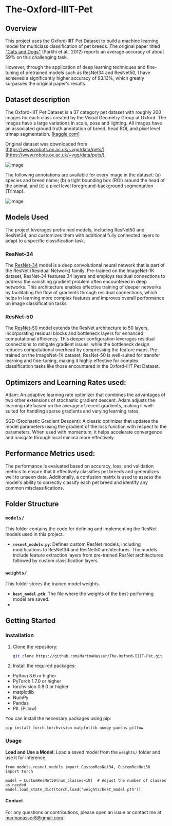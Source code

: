# The-Oxford-IIIT-Pet
## Overview
This project uses the Oxford-IIIT Pet Dataset to build a machine learning model for multiclass classification of pet breeds. The original paper titled ["Cats and Dogs"](https://www.robots.ox.ac.uk/~vgg/publications/2012/parkhi12a/) (Parkhi et al., 2012) reports an average accuracy of about 59% on this challenging task.

However, through the application of deep learning techniques and fine-tuning of pretrained models such as ResNet34 and ResNet50, I have achieved a significantly higher accuracy of 93.13%, which greatly surpasses the original paper's results.



## Dataset description
The Oxford-IIIT Pet Dataset is a 37 category pet dataset with roughly 200 images for each class created by the Visual Geometry Group at Oxford. The images have a large variations in scale, pose and lighting. All images have an associated ground truth annotation of breed, head ROI, and pixel level trimap segmentation. [[kaggle.com](https://www.robots.ox.ac.uk/~vgg/data/pets/)]

Original dataset was downloaded from [https://www.robots.ox.ac.uk/~vgg/data/pets/](https://www.robots.ox.ac.uk/~vgg/data/pets/).

![image](https://github.com/user-attachments/assets/55957e1c-adb4-4309-a561-63b77d5860fe)

The following annotations are available for every image in the dataset: (a) species and breed name; (b) a tight bounding box (ROI) around the head of the animal; and (c) a pixel level foreground-background segmentation (Trimap).

![image](https://github.com/user-attachments/assets/ae31a3b0-805f-405e-8add-dd1c21b2f43a)



## Models Used
The project leverages pretrained models, including ResNet50 and ResNet34, and customizes them with additional fully connected layers to adapt to a specific classification task.

### ResNet-34
The [ResNet-34](https://pytorch.org/vision/main/models/generated/torchvision.models.resnet34.html#torchvision.models.resnet34) model is a deep convolutional neural network that is part of the ResNet (Residual Network) family. Pre-trained on the ImageNet-1K dataset, ResNet-34 features 34 layers and employs residual connections to address the vanishing gradient problem often encountered in deep networks. This architecture enables effective training of deeper networks by facilitating the flow of gradients through residual connections, which helps in learning more complex features and improves overall performance on image classification tasks.

### ResNet-50
The [ResNet-50](https://pytorch.org/vision/main/models/generated/torchvision.models.resnet50.html#torchvision.models.resnet50) model extends the ResNet architecture to 50 layers, incorporating residual blocks and bottleneck layers for enhanced computational efficiency. This deeper configuration leverages residual connections to mitigate gradient issues, while the bottleneck design reduces computational overhead by compressing the feature maps. Pre-trained on the ImageNet-1K dataset, ResNet-50 is well-suited for transfer learning and fine-tuning, making it highly effective for complex classification tasks like those encountered in the Oxford-IIIT Pet Dataset.


## Optimizers and Learning Rates used: 
Adam: An adaptive learning rate optimizer that combines the advantages of two other extensions of stochastic gradient descent. Adam adjusts the learning rate based on the average of recent gradients, making it well-suited for handling sparse gradients and varying learning rates.

SGD (Stochastic Gradient Descent): A classic optimizer that updates the model parameters using the gradient of the loss function with respect to the parameters. When used with momentum, it helps accelerate convergence and navigate through local minima more effectively.


## Performance Metrics used: 
The performance is evaluated based on accuracy, loss, and validation metrics to ensure that it effectively classifies pet breeds and generalizes well to unseen data. Additionally, a confusion matrix is used to assess the model's ability to correctly classify each pet breed and identify any common misclassifications. 


## Folder Structure

### `models/`

This folder contains the code for defining and implementing the ResNet models used in this project.

- **`resnet_models.py`**: Defines custom ResNet models, including modifications to ResNet34 and ResNet50 architectures. The models include feature extraction layers from pre-trained ResNet architectures followed by custom classification layers.

### `weights/`

This folder stores the trained model weights.

- **`best_model.pth`**: The file where the weights of the best-performing model are saved.
- 




## Getting Started

### Installation

1. Clone the repository:

    ```bash
    git clone https://github.com/MarinaNasser/The-Oxford-IIIT-Pet.git
    ```
2. Install the required packages:

- Python 3.6 or higher
- PyTorch 1.7.0 or higher
- torchvision 0.8.0 or higher
- matplotlib
- NumPy
- Pandas
- PIL (Pillow)


You can install the necessary packages using pip:

```
pip install torch torchvision matplotlib numpy pandas pillow
```

### Usage

 **Load and Use a Model**: Load a saved model from the `weights/` folder and use it for inference.

    
    from models.resnet_models import CustomResNet34, CustomResNet50
    import torch

    model = CustomResNet50(num_classes=10)  # Adjust the number of classes as needed
    model.load_state_dict(torch.load('weights/best_model.pth'))
    





#### Contact
For any questions or contributions, please open an issue or contact me at marinanasser8@gmail.com.

